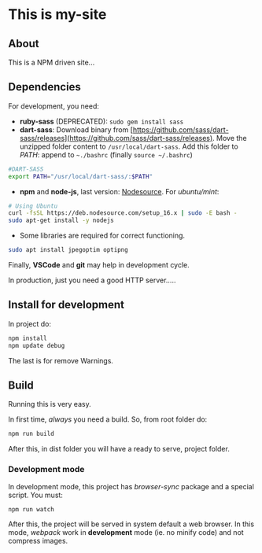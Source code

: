 # This is my-site

## About

This is a NPM driven site...

## Dependencies

For development, you need:

* **ruby-sass** (DEPRECATED): `sudo gem install sass`
* **dart-sass**: Download binary from [https://github.com/sass/dart-sass/releases](https://github.com/sass/dart-sass/releases). Move the unzipped folder content to `/usr/local/dart-sass`. Add this folder to *PATH*: append to `~./bashrc` (finally `source ~/.bashrc`)

```bash
#DART-SASS
export PATH="/usr/local/dart-sass/:$PATH"
```



* **npm** and **node-js**, last version: [Nodesource](https://github.com/nodesource/distributions/blob/master/README.md). For *ubuntu/mint*:

```bash
# Using Ubuntu
curl -fsSL https://deb.nodesource.com/setup_16.x | sudo -E bash -
sudo apt-get install -y nodejs
```

* Some libraries are required for correct functioning.

```bash
sudo apt install jpegoptim optipng
```

Finally, **VSCode** and **git** may help in development cycle.

In production, just you need a good HTTP server.....



## Install for development

In project do:

```bash
npm install 
npm update debug
```

The last is for remove Warnings.

## Build

Running this is very easy.

In first time, *always* you need a build. So, from root folder do:

```bash
npm run build
```

After this, in dist folder you will have a ready to serve, project folder.

### Development mode

In development mode, this project has *browser-sync* package and a special script. You must:

```bash
npm run watch
```

  After this, the project will be served in system default a web browser. In this mode, *webpack* work in **development** mode (ie. no minify code) and not compress images. 
